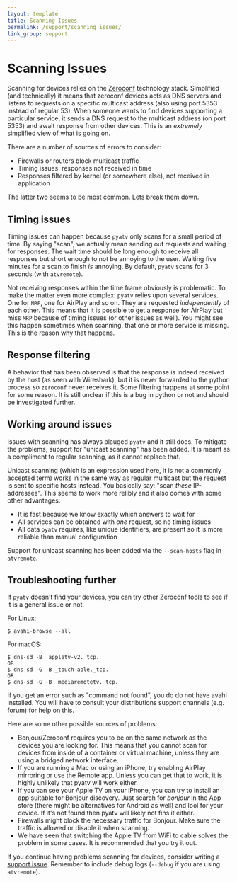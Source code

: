 ```yaml
---
layout: template
title: Scanning Issues
permalink: /support/scanning_issues/
link_group: support
---
```

# Scanning Issues

Scanning for devices relies on the [Zeroconf](https://en.m.wikipedia.org/wiki/Zero-configuration_networking)
technology stack. Simplified (and technically) it means that zeroconf devices acts
as DNS servers and listens to requests on a specific multicast address (also using
port 5353 instead of regular 53). When someone wants to find devices supporting a
particular service, it sends a DNS request to the multicast address (on port 5353)
and await response from other devices. This is an *extremely* simplified view of
what is going on.

There are a number of sources of errors to consider:

* Firewalls or routers block multicast traffic
* Timing issues: responses not received in time
* Responses filtered by kernel (or somewhere else), not received in application

The latter two seems to be most common. Lets break them down.

## Timing issues

Timing issues can happen because `pyatv` only scans for a small period of time. By
saying "scan", we actually mean sending out requests and waiting for responses. The
wait time should be long enough to receive all responses but short enough to not be
annoying to the user. Waiting five minutes for a scan to finish *is* annoying. By
default, `pyatv` scans for 3 seconds (with `atvremote`).

Not receiving responses within the time frame obviously is problematic. To make the
matter even more complex: `pyatv` relies upon several services. One for `MRP`,
one for AirPlay and so on. They are requested *independently* of each other. This
means that it is possible to get a response for AirPlay but miss `MRP` because of
timing issues (or other issues as well). You might see this happen sometimes when
scanning, that one or more service is missing. This is the reason why that happens.

## Response filtering

A behavior that has been observed is that the response is indeed received by the host
(as seen with Wireshark), but it is never forwarded to the python process so `zeroconf`
never receives it. Some filtering happens at some point for some reason. It is still
unclear if this is a bug in python or not and should be investigated further.

## Working around issues

Issues with scanning has always plauged `pyatv` and it still does. To mitigate the
problems, support for "unicast scanning" has been added. It is meant as a compliment
to regular scanning, as it cannot replace that.

Unicast scanning (which is an expression used here, it is not a commonly accepted term)
works in the same way as regular multicast but the request is sent to specific hosts instead.
You basically say: "scan *these* IP-addresses". This seems to work more relibly and it also
comes with some other advantages:

* It is fast because we know exactly which answers to wait for
* All services can be obtained with *one* request, so no timing issues
* All data `pyatv` requires, like unique identifiers, are present so it is more reliable than manual configuration

Support for unicast scanning has been added via the `--scan-hosts` flag in `atvremote`.

## Troubleshooting further

If `pyatv` doesn't find your devices, you can try other Zeroconf tools to see if it is
a general issue or not.

For Linux:

    $ avahi-browse --all

For macOS:

    $ dns-sd -B _appletv-v2._tcp.
    OR
    $ dns-sd -G -B _touch-able._tcp.
    OR
    $ dns-sd -G -B _mediaremotetv._tcp.

If you get an error such as "command not found", you do do not have avahi
installed. You will have to consult your distributions support channels
(e.g. forum) for help on this.

Here are some other possible sources of problems:

- Bonjour/Zeroconf requires you to be on the same network as the devices
  you are looking for. This means that you cannot scan for devices from
  inside of a container or virtual machine, unless they are using a bridged
  network interface.
- If you are running a Mac or using an iPhone, try enabling AirPlay mirroring
  or use the Remote app. Unless you can get that to work, it is highly
  unlikely that pyatv will work either.
- If you can see your Apple TV on your iPhone, you can try to install an app
  suitable for Bonjour discovery. Just search for *bonjour* in the App store
  (there might be alternatives for Android as well) and lool for your device.
  If it's not found then pyatv will likely not fins it either.
- Firewalls might block the necessary traffic for Bonjour. Make sure the
  traffic is allowed or disable it when scanning.
- We have seen that switching the Apple TV from WiFi to cable solves the problem
  in some cases. It is recommended that you try it out.

If you continue having problems scanning for devices, consider writing a
[support issue](https://github.com/postlund/pyatv/issues/new?assignees=&labels=question&template=question-or-idea.md&title=).
Remember to include debug logs (`--debug` if you are using `atvremote`).
